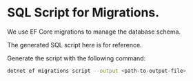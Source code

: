 # SQL Script for Migrations.

We use EF Core migrations to manage the database schema.

The generated SQL script here is for reference.

Generate the script with the following command:

```bash
dotnet ef migrations script --output <path-to-output-file>
```
